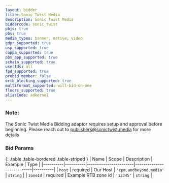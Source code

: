 ```yaml
---
layout: bidder
title: Sonic Twist Media
description: Sonic Twist Media
biddercode: sonic_twist
pbjs: true
pbs: true
media_types: banner, native, video
gdpr_supported: true
usp_supported: true
coppa_supported: true
pbs_app_supported: true
schain_supported: true
userIds: all
fpd_supported: true
prebid_member: false
ortb_blocking_supported: true
multiformat_supported: will-bid-on-one
floors_supported: true
aliasCode: adkernel
---
```


### Note:

The Sonic Twist Media Bidding adaptor requires setup and approval before beginning. Please reach out to <publishers@sonictwist.media> for more details

### Bid Params

{: .table .table-bordered .table-striped }
| Name     | Scope    | Description           | Example                   | Type     |
|----------|----------|-----------------------|---------------------------|----------|
| `host`   | required | Our Host | `'cpm.andbeyond.media'` | `string` |
| `zoneId` | required | Example RTB zone id           | `'12345'`                 | `string` |
